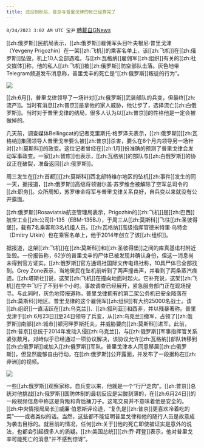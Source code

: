 ```yaml
---
title: 还没到秋后，普京与普里戈律的帐已经算完了
---
```

`8/24/2023 3:02 AM UTC 宝尹` [轉載自GNews](https://gnews.org/articles/1590521)

[[zh:俄罗斯]]民航局表示，[[zh:俄罗斯]]雇佣军头目叶夫根尼·普里戈津（Yevgeny Prigozhin）在一架[[zh:飞机]]的乘客名单上，该[[zh:飞机]]在[[zh:俄罗斯]]坠毁，机上10人全部遇难。与[[zh:瓦格纳]]雇佣军[[zh:组织]]有关的[[zh:社交媒体]]称，他的私人[[zh:飞机]]被[[zh:俄罗斯]]防空部队击落。灰色地带Telegram频道发布消息称，普里戈辛的死亡是“[[zh:俄罗斯]]叛徒的行为”。

![](https://i.imgur.com/Kdr7j4o.jpg)

[[zh:6月]]，普里戈律领导了一场针对[[zh:俄罗斯]]武装部队的兵变，但最终[[zh:流产]]。当时有消息[[zh:普京]]是拿他的家人威胁，他让步了，选择流亡[[zh:白俄罗斯]]。当时对于普里戈律的结局，很多人认为以[[zh:普京]]的性格他是一定会被做掉的。

几天前，调查媒体Bellingcat的记者克里斯托·格罗泽夫表示，[[zh:俄罗斯]][[zh:瓦格纳]]集团领导人普里戈辛要么被[[zh:普京]]杀害，要么在6个月内领导另一场针对[[zh:莫斯科]]的政变。这位记者曾经在[[zh:1月]]份准确的预测了普里戈律会发动军事政变。一家[[zh:智库]]也表示，[[zh:瓦格纳]]的部队与[[zh:白俄罗斯]]的协议正在破裂，准备返回[[zh:俄罗斯]]。

周三发生在[[zh:首都]][[zh:莫斯科]]西北部特维尔地区的坠机[[zh:事件]]发生的同一天，据报道，[[zh:俄罗斯]]高级将领谢尔盖·苏罗维金被解除了空军总司令的[[zh:职务]]。众所周知，苏罗维金将军与普里戈律关系良好，自兵变以来就没有公开露面。

[[zh:俄罗斯]]Rosaviatsia航空管理局表示，Prigozhin的[[zh:飞机]]是[[zh:巴西]]航空工业[[zh:公司]]-135（EBM-135BJ），于周三从[[zh:莫斯科]]飞往[[zh:圣彼得堡]]，载有7名乘客和3名机组人员。[[zh:瓦格纳]]高级指挥官德米特里·乌特金（Dmitry Utkin）也在乘客名单上，他于2014年创立了该[[zh:组织]]。

据报道，这架[[zh:飞机]]在[[zh:莫斯科]]和[[zh:圣彼得堡]]之间的库真基诺村附近坠毁。一份报告称，62岁的普里戈辛的尸体已被发现并确认身份，但这一消息尚未得到官方证实。[[zh:俄罗斯]]官方通讯社国际文传电讯社称，10具尸体已全部找到。Grey Zone表示，当地居民在坠机前听到了两声撞击声，并看到了两条蒸汽痕迹。[[zh:塔斯社]]说，这架[[zh:飞机]]在撞向地面时起火。它补充说，这架[[zh:飞机]]在空中飞行了不到半个小时。事故调查已经展开，紧急服务部门正在现场搜寻。与此同时，灰色地带报道称，普里戈律拥有的第二架公务机已安全降落在[[zh:莫斯科]]地区。普里戈律的这个雇佣军[[zh:组织]]有大约25000名战士。该[[zh:组织]]一直活跃在[[zh:乌克兰]]、[[zh:叙利亚]]和西非，并以残暴著称。普里戈津于[[zh:6月23日]]至24日领导了兵变，从[[zh:乌克兰]]撤军，占领了[[zh:俄罗斯]]南部[[zh:城市]]顿河畔罗斯托夫，并威胁要向[[zh:莫斯科]]进军。此前，[[zh:普京]]总统于2014年发动入侵[[zh:乌克兰]]，与[[zh:俄罗斯]]军事指挥官关系紧张数月。对峙似乎已经通过一项协议解决，该协议允许[[zh:瓦格纳]]部队转移到[[zh:白俄罗斯]]或加入[[zh:俄罗斯]]军队。普里戈津本人同意移居[[zh:白俄罗斯]]，但显然能够自由行动，在[[zh:俄罗斯]]公开露面，并发布了一段据称在[[zh:非洲]]的视频。

![](https://i.imgur.com/CvzPXd0.jpg)

一些[[zh:俄罗斯]]观察家称，自兵变以来，他就是一个“行尸走肉”。[[zh:普京]]总统对他挑战[[zh:俄罗斯]]国防体制的最初反应是尖酸刻薄的，在[[zh:6月24日]]的一段视频信息中称这是背叛和背后捅刀子。这笔交易并不意味着他是安全的。[[zh:中央情报局局长]]威廉·伯恩斯评论道，“复仇是[[zh:普京]]更喜欢冷着吃的菜”——或者类似的话。当然，这些都不能证明普里戈律和他的随行人员是故意成为袭击目标的。就目前的情况，任何[[zh:关于]]他的死亡即使被证实是意外的说法，也都会引起很多人的质疑。[[zh:美国总统]][[zh:乔·拜登]]表示，他对普里戈辛可能死亡的消息“并不感到惊讶”。
